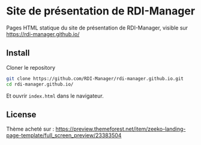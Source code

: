 # Site de présentation de RDI-Manager

Pages HTML statique du site de présentation de RDI-Manager,
visible sur https://rdi-manager.github.io/

## Install

Cloner le repository

``` bash
git clone https://github.com/RDI-Manager/rdi-manager.github.io.git
cd rdi-manager.github.io/
```

Et ouvrir `index.html` dans le navigateur.

## License

Thème acheté sur : https://preview.themeforest.net/item/zeeko-landing-page-template/full_screen_preview/23383504
